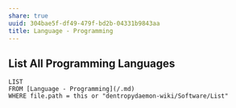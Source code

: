 ```yaml
---
share: true
uuid: 304bae5f-df49-479f-bd2b-04331b9843aa
title: Language - Programming
---
```

## List All Programming Languages

```dataview
LIST
FROM [Language - Programming](/.md)
WHERE file.path = this or "dentropydaemon-wiki/Software/List"
```